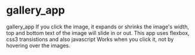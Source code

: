 # gallery_app
gallery_app
If you click the image, it expands or shrinks the image's width, top and bottom text of the image will slide in or out.
This app uses flexbox, css3 transistions and also javascript
Works when you click it, not by hovering over the images.
